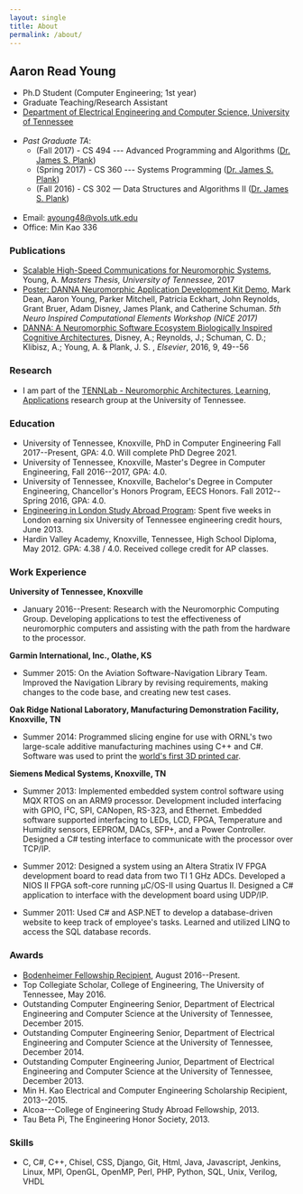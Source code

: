 ```yaml
---
layout: single
title: About
permalink: /about/
---
```


## Aaron Read Young

* Ph.D Student (Computer Engineering; 1st year)
* Graduate Teaching/Research Assistant
* [Department of Electrical Engineering and Computer Science, University of Tennessee](http://www.eecs.utk.edu/)<br><br>
* *Past Graduate TA*:
    - (Fall 2017) - CS 494 --- Advanced Programming and Algorithms ([Dr. James S. Plank](https://web.eecs.utk.edu/~plank/))
    - (Spring 2017) - CS 360 --- Systems Programming ([Dr. James S. Plank](https://web.eecs.utk.edu/~plank/))
    - (Fall 2016) - CS 302 &mdash; Data Structures and Algorithms II ([Dr. James S. Plank](https://web.eecs.utk.edu/~plank/))<br><br>
* Email: [ayoung48@vols.utk.edu](mailto:ayoung48@vols.utk.edu)
* Office: Min Kao 336

### Publications
* [Scalable High-Speed Communications for Neuromorphic Systems](http://trace.tennessee.edu/utk_gradthes/4916/), Young, A. *Masters Thesis, University of Tennessee,* 2017
* [Poster: DANNA Neuromorphic Application Development Kit Demo](http://neuromorphic.eecs.utk.edu/publications/2017-03-07-danna-neuromorphic-development-kit-demo/), Mark Dean, Aaron Young, Parker Mitchell, Patricia Eckhart, John Reynolds, Grant Bruer, Adam Disney, James Plank, and Catherine Schuman. *5th Neuro Inspired Computational Elements Workshop (NICE 2017)*
* [DANNA: A Neuromorphic Software Ecosystem Biologically Inspired Cognitive Architectures](http://neuromorphic.eecs.utk.edu/publications/2016-07-16-danna-a-neuromorphic-software-ecosystem/), Disney, A.; Reynolds, J.; Schuman, C. D.; Klibisz, A.; Young, A. & Plank, J. S. , *Elsevier*, 2016, 9, 49--56

### Research
* I am part of the [TENNLab - Neuromorphic Architectures, Learning, Applications](http://neuromorphic.eecs.utk.edu/) research group at the University of Tennessee.

### Education
* University of Tennessee, Knoxville, PhD in Computer Engineering Fall 2017--Present, GPA: 4.0. Will complete PhD Degree 2021.
* University of Tennessee, Knoxville, Master's Degree in Computer Engineering, Fall 2016--2017, GPA: 4.0.
* University of Tennessee, Knoxville, Bachelor's Degree in Computer Engineering, Chancellor's Honors Program, EECS Honors. Fall 2012--Spring 2016, GPA: 4.0.
* [Engineering in London Study Abroad Program](http://www.engr.utk.edu/2013-study-abroad-students/): Spent five weeks in London earning six University of Tennessee engineering credit hours, June 2013.
* Hardin Valley Academy, Knoxville, Tennessee, High School Diploma, May 2012. GPA: 4.38 / 4.0.  Received college credit for AP classes. 

### Work Experience
**University of Tennessee, Knoxville**
* January 2016--Present: Research with the Neuromorphic Computing Group. Developing applications to test the effectiveness of neuromorphic computers and assisting with the path from the hardware to the processor.

**Garmin International, Inc., Olathe, KS**
* Summer 2015: On the Aviation Software-Navigation Library Team. Improved the Navigation Library by revising requirements, making changes to the code base, and creating new test cases.

**Oak Ridge National Laboratory, Manufacturing Demonstration Facility, Knoxville, TN**
* Summer 2014: Programmed slicing engine for use with ORNL's two large-scale additive manufacturing machines using C++ and C#. Software was used to print the [world's first 3D printed car](https://research.utk.edu/ut-engineering-students-help-ornl-local-motors-print-drivable-3d-car/).

**Siemens Medical Systems, Knoxville, TN**
* Summer 2013: Implemented embedded system control software using MQX RTOS on an ARM9 processor. Development included interfacing with GPIO, I&sup2;C, SPI, CANopen, RS-323, and Ethernet. Embedded software supported interfacing to LEDs, LCD, FPGA, Temperature and Humidity sensors, EEPROM, DACs, SFP+, and a Power Controller. Designed a C# testing interface to communicate with the processor over TCP/IP.

* Summer 2012: Designed a system using an Altera Stratix IV FPGA development board to read data from two TI 1 GHz ADCs. Developed a NIOS II FPGA soft-core running &micro;C/OS-II using Quartus II. Designed a C# application to interface with the development board using UDP/IP.

* Summer 2011: Used C# and ASP.NET to develop a database-driven website to keep track of employee's tasks.  Learned and utilized LINQ to access the SQL database records.

### Awards
* [Bodenheimer Fellowship Recipient](http://www.engr.utk.edu/give/bodenheimer-fellowships/), August 2016--Present.
* Top Collegiate Scholar, College of Engineering, The University of Tennessee, May 2016.
* Outstanding Computer Engineering Senior, Department of Electrical Engineering and Computer Science at the University of Tennessee, December 2015.
* Outstanding Computer Engineering Senior, Department of Electrical Engineering and Computer Science at the University of Tennessee, December 2014.
* Outstanding Computer Engineering Junior, Department of Electrical Engineering and Computer Science at the University of Tennessee, December 2013.
* Min H. Kao Electrical and Computer Engineering Scholarship Recipient, 2013--2015.
* Alcoa---College of Engineering Study Abroad Fellowship, 2013.
* Tau Beta Pi, The Engineering Honor Society, 2013.

### Skills
* C, C#, C++, Chisel, CSS, Django, Git, Html, Java, Javascript, Jenkins, Linux, MPI, OpenGL, OpenMP, Perl, PHP, Python, SQL, Unix, Verilog, VHDL

